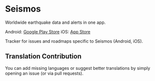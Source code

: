 Seismos
=======
Worldwide earthquake data and alerts in one app.

Android: [Google Play Store](https://play.google.com/store/apps/details?id=org.gimu.earthquakeapp)
iOS: [App Store](https://itunes.apple.com/us/app/seismos-earthquake-monitoring/id1470160815?mt=8)

Tracker for issues and roadmaps specific to Seismos (Android, iOS).

## Translation Contribution
You can add missing languages or suggest better translations by simply opening an issue (or via pull requests).
